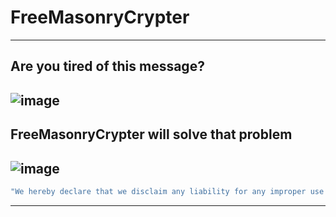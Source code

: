 # FreeMasonryCrypter
--------------------
Are you tired of this message?
---------------------------------
![image](https://github.com/876N/FreeMasonryCrypter/assets/133999409/24a71a28-37f8-459f-b348-681add7611e2)
----------------------------------------------------------------------------------------------------------
FreeMasonryCrypter will solve that problem
------------------------------------------
![image](https://github.com/876N/FreeMasonryCrypter/assets/133999409/32f561e3-5d41-4e4e-92c8-8960b93fb0d0)
----------------------------------------------------------------------------------------------------------
```sh
"We hereby declare that we disclaim any liability for any improper use of the software. Thank you for your understanding."
```
---
